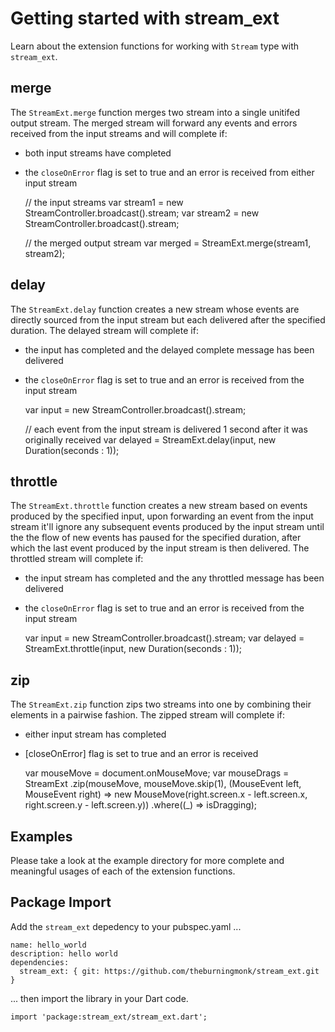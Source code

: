 # Getting started with stream_ext

Learn about the extension functions for working with `Stream` type with `stream_ext`.

## merge

The `StreamExt.merge` function merges two stream into a single unitifed output stream.
The merged stream will forward any events and errors received from the input streams and will complete if:
* both input streams have completed
* the `closeOnError` flag is set to true and an error is received from either input stream


    // the input streams
    var stream1   = new StreamController.broadcast().stream;
    var stream2   = new StreamController.broadcast().stream;


    // the merged output stream
    var merged	  = StreamExt.merge(stream1, stream2);


## delay

The `StreamExt.delay` function creates a new stream whose events are directly sourced from the input stream but each delivered after the specified duration.
The delayed stream will complete if:
* the input has completed and the delayed complete message has been delivered
* the `closeOnError` flag is set to true and an error is received from the input stream


    var input   = new StreamController.broadcast().stream;

    // each event from the input stream is delivered 1 second after it was originally received
    var delayed	= StreamExt.delay(input, new Duration(seconds : 1));


## throttle

The `StreamExt.throttle` function creates a new stream based on events produced by the specified input, upon forwarding an event from the input stream it'll ignore any subsequent events produced by the input stream until the the flow of new events has paused for the specified duration, after which the last event produced by the input stream is then delivered.
The throttled stream will complete if:
* the input stream has completed and the any throttled message has been delivered
* the `closeOnError` flag is set to true and an error is received from the input stream


    var input   = new StreamController.broadcast().stream;
    var delayed	= StreamExt.throttle(input, new Duration(seconds : 1));


## zip

The `StreamExt.zip` function zips two streams into one by combining their elements in a pairwise fashion.
The zipped stream will complete if:
* either input stream has completed
* [closeOnError] flag is set to true and an error is received


    var mouseMove = document.onMouseMove;
    var mouseDrags =
      StreamExt
        .zip(mouseMove,
             mouseMove.skip(1),
             (MouseEvent left, MouseEvent right) => new MouseMove(right.screen.x - left.screen.x, right.screen.y - left.screen.y))
        .where((_) => isDragging);


## Examples

Please take a look at the example directory for more complete and meaningful usages of each of the extension functions.

## Package Import

Add the `stream_ext` depedency to your pubspec.yaml ...

    name: hello_world
    description: hello world
    dependencies:
      stream_ext: { git: https://github.com/theburningmonk/stream_ext.git }

... then import the library in your Dart code.

    import 'package:stream_ext/stream_ext.dart';
